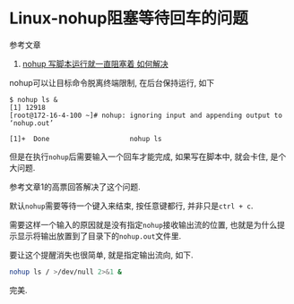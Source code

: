 # Linux-nohup阻塞等待回车的问题

参考文章

1. [nohup 写脚本运行就一直阻塞着 如何解决](https://segmentfault.com/q/1010000010018238/)

nohup可以让目标命令脱离终端限制, 在后台保持运行, 如下

```console
$ nohup ls &
[1] 12918
[root@172-16-4-100 ~]# nohup: ignoring input and appending output to ‘nohup.out’

[1]+  Done                    nohup ls
```

但是在执行`nohup`后需要输入一个回车才能完成, 如果写在脚本中, 就会卡住, 是个大问题.

参考文章1的高票回答解决了这个问题.

默认`nohup`需要等待一个键入来结束, 按任意键都行, 并非只是`ctrl + c`. 

需要这样一个输入的原因就是没有指定`nohup`接收输出流的位置, 也就是为什么提示显示将输出放置到了目录下的`nohup.out`文件里. 

要让这个提醒消失也很简单, 就是指定输出流向, 如下.

```bash
nohup ls / >/dev/null 2>&1 &
```

完美. 
